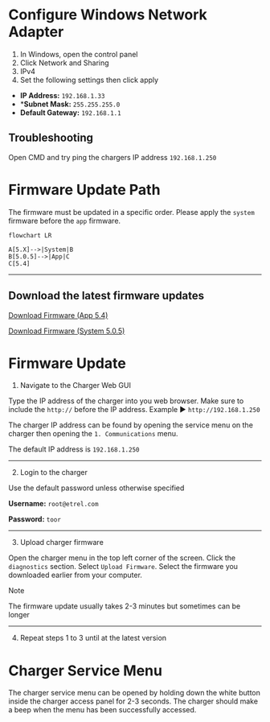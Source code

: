 # Configure Windows Network Adapter
1. In Windows, open the control panel
2. Click Network and Sharing
3. IPv4
4. Set the following settings then click apply
   
* **IP Address:** ```192.168.1.33```
* ***Subnet Mask:** ```255.255.255.0```
* **Default Gateway:** ```192.168.1.1```

## Troubleshooting
Open CMD and try ping the chargers IP address ```192.168.1.250```

# Firmware Update Path
The firmware must be updated in a specific order. Please apply the ```system``` firmware before the ```app``` firmware.
```mermaid
flowchart LR

A[5.X]-->|System|B
B[5.0.5]-->|App|C
C[5.4]
```
***
## Download the latest firmware updates

[Download Firmware (App 5.4)](https://etrelchargingsolutions.atlassian.net/wiki/download/attachments/3885269020/inch-app-5.4.armv7.itb?api=v2)

[Download Firmware (System 5.0.5)](https://etrelchargingsolutions.atlassian.net/wiki/download/attachments/3641540644/inch-system-5.0.5.armv7.itb?api=v2)
# Firmware Update
1. Navigate to the Charger Web GUI

Type the IP address of the charger into you web browser. Make sure to include the ```http://``` before the IP address. Example ▶️ ```http://192.168.1.250```

The charger IP address can be found by opening the service menu on the charger then opening the ```1. Communications``` menu.

The default IP address is ```192.168.1.250```
***
2. Login to the charger

Use the default password unless otherwise specified

**Username:** ```root@etrel.com```

**Password:** ```toor```
***
3. Upload charger firmware

Open the charger menu in the top left corner of the screen. Click the ```diagnostics``` section. Select ```Upload Firmware```. Select the firmware you downloaded earlier from your computer.

> [!NOTE]
> The firmware update usually takes 2-3 minutes but sometimes can be longer
***
4. Repeat steps 1 to 3 until at the latest version

# Charger Service Menu
The charger service menu can be opened by holding down the white button inside the charger access panel for 2-3 seconds. The charger should make a beep when the menu has been successfully accessed.
